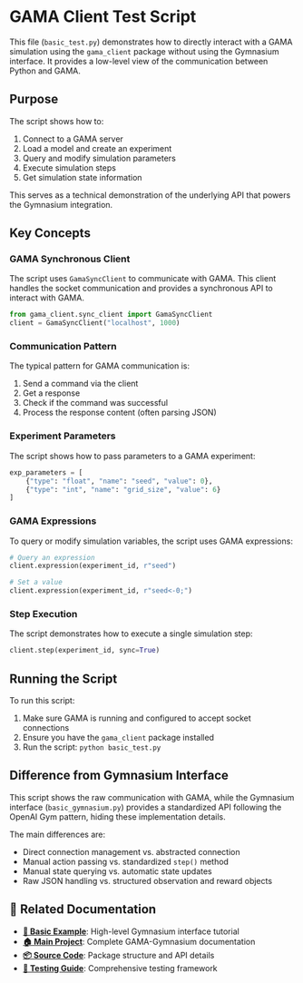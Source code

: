 # GAMA Client Test Script

This file (`basic_test.py`) demonstrates how to directly interact with a GAMA simulation using the `gama_client` package without using the Gymnasium interface. It provides a low-level view of the communication between Python and GAMA.

## Purpose

The script shows how to:

1. Connect to a GAMA server
2. Load a model and create an experiment
3. Query and modify simulation parameters
4. Execute simulation steps
5. Get simulation state information

This serves as a technical demonstration of the underlying API that powers the Gymnasium integration.

## Key Concepts

### GAMA Synchronous Client

The script uses `GamaSyncClient` to communicate with GAMA. This client handles the socket communication and provides a synchronous API to interact with GAMA.

```python
from gama_client.sync_client import GamaSyncClient
client = GamaSyncClient("localhost", 1000)
```

### Communication Pattern

The typical pattern for GAMA communication is:

1. Send a command via the client
2. Get a response
3. Check if the command was successful
4. Process the response content (often parsing JSON)

### Experiment Parameters

The script shows how to pass parameters to a GAMA experiment:

```python
exp_parameters = [
    {"type": "float", "name": "seed", "value": 0},
    {"type": "int", "name": "grid_size", "value": 6}
]
```

### GAMA Expressions

To query or modify simulation variables, the script uses GAMA expressions:

```python
# Query an expression
client.expression(experiment_id, r"seed")

# Set a value
client.expression(experiment_id, r"seed<-0;")
```

### Step Execution

The script demonstrates how to execute a single simulation step:

```python
client.step(experiment_id, sync=True)
```

## Running the Script

To run this script:

1. Make sure GAMA is running and configured to accept socket connections
2. Ensure you have the `gama_client` package installed
3. Run the script: `python basic_test.py`

## Difference from Gymnasium Interface

This script shows the raw communication with GAMA, while the Gymnasium interface (`basic_gymnasium.py`) provides a standardized API following the OpenAI Gym pattern, hiding these implementation details.

The main differences are:

- Direct connection management vs. abstracted connection
- Manual action passing vs. standardized `step()` method
- Manual state querying vs. automatic state updates
- Raw JSON handling vs. structured observation and reward objects

## 🔗 Related Documentation

- **[🎯 Basic Example](README.md)**: High-level Gymnasium interface tutorial
- **[🏠 Main Project](../../README.md)**: Complete GAMA-Gymnasium documentation
- **[📦 Source Code](../../src/README.md)**: Package structure and API details
- **[🧪 Testing Guide](../../tests/README.md)**: Comprehensive testing framework

